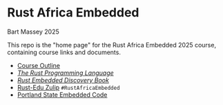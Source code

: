 # Rust Africa Embedded
Bart Massey 2025

This repo is the "home page" for the Rust Africa Embedded
2025 course, containing course links and documents.

* [Course Outline](course-outline.md)
* [*The Rust Programming Language*](https://doc.rust-lang.org/book/)
* [*Rust Embedded Discovery Book*](https://rust-embedded.github.io/discovery-mb2)
* [Rust-Edu Zulip](https://zulip.rust-edu.org) `#RustAfricaEmbedded`
* [Portland State Embedded Code](https://github.com/pdx-cs-rust-embedded)
